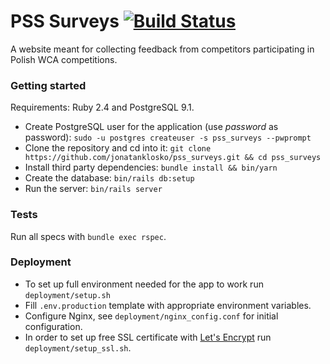 # PSS Surveys [![Build Status](https://travis-ci.org/jonatanklosko/pss_surveys.svg?branch=master)](https://travis-ci.org/jonatanklosko/pss_surveys)

A website meant for collecting feedback from competitors participating in Polish WCA competitions.

### Getting started

Requirements: Ruby 2.4 and PostgreSQL 9.1.

- Create PostgreSQL user for the application (use *password* as password): `sudo -u postgres createuser -s pss_surveys --pwprompt`
- Clone the repository and cd into it: `git clone https://github.com/jonatanklosko/pss_surveys.git && cd pss_surveys`
- Install third party dependencies: `bundle install && bin/yarn`
- Create the database: `bin/rails db:setup`
- Run the server: `bin/rails server`

### Tests

Run all specs with `bundle exec rspec`.

### Deployment

- To set up full environment needed for the app to work run `deployment/setup.sh`
- Fill `.env.production` template with appropriate environment variables.
- Configure Nginx, see `deployment/nginx_config.conf` for initial configuration.
- In order to set up free SSL certificate with [Let's Encrypt](https://letsencrypt.org) run `deployment/setup_ssl.sh`.
